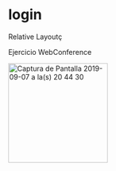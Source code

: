 # login
Relative Layoutç

Ejercicio WebConference

<img width="200" alt="Captura de Pantalla 2019-09-07 a la(s) 20 44 30" src="https://user-images.githubusercontent.com/41758667/64481784-1cdeda80-d1ba-11e9-8521-4ab16f3f254a.png">
